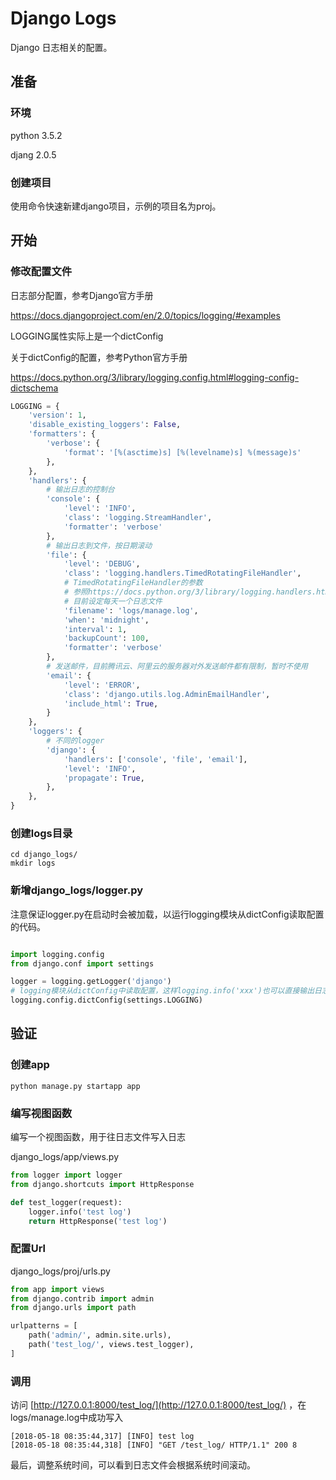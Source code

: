 # Django Logs

Django 日志相关的配置。

## 准备

### 环境

python 3.5.2

djang 2.0.5

### 创建项目

使用命令快速新建django项目，示例的项目名为proj。

## 开始

### 修改配置文件

日志部分配置，参考Django官方手册

https://docs.djangoproject.com/en/2.0/topics/logging/#examples

LOGGING属性实际上是一个dictConfig

关于dictConfig的配置，参考Python官方手册

https://docs.python.org/3/library/logging.config.html#logging-config-dictschema

```python
LOGGING = {
    'version': 1,
    'disable_existing_loggers': False,
    'formatters': {
        'verbose': {
            'format': '[%(asctime)s] [%(levelname)s] %(message)s'
        },
    },
    'handlers': {
        # 输出日志的控制台
        'console': {
            'level': 'INFO',
            'class': 'logging.StreamHandler',
            'formatter': 'verbose'
        },
        # 输出日志到文件，按日期滚动
        'file': {
            'level': 'DEBUG',
            'class': 'logging.handlers.TimedRotatingFileHandler',
            # TimedRotatingFileHandler的参数
            # 参照https://docs.python.org/3/library/logging.handlers.html#timedrotatingfilehandler
            # 目前设定每天一个日志文件
            'filename': 'logs/manage.log',
            'when': 'midnight',
            'interval': 1,
            'backupCount': 100,
            'formatter': 'verbose'
        },
        # 发送邮件，目前腾讯云、阿里云的服务器对外发送邮件都有限制，暂时不使用
        'email': {
            'level': 'ERROR',
            'class': 'django.utils.log.AdminEmailHandler',
            'include_html': True,
        }
    },
    'loggers': {
        # 不同的logger
        'django': {
            'handlers': ['console', 'file', 'email'],
            'level': 'INFO',
            'propagate': True,
        },
    },
}
```

### 创建logs目录

```shell
cd django_logs/
mkdir logs
```

### 新增django_logs/logger.py

注意保证logger.py在启动时会被加载，以运行logging模块从dictConfig读取配置的代码。

```python

import logging.config
from django.conf import settings

logger = logging.getLogger('django')
# logging模块从dictConfig中读取配置，这样logging.info('xxx')也可以直接输出日志
logging.config.dictConfig(settings.LOGGING)
```

## 验证

### 创建app

```
python manage.py startapp app
```

### 编写视图函数

编写一个视图函数，用于往日志文件写入日志

django_logs/app/views.py

```python
from logger import logger
from django.shortcuts import HttpResponse

def test_logger(request):
    logger.info('test log')
    return HttpResponse('test log')
```

### 配置Url

django_logs/proj/urls.py

```python
from app import views
from django.contrib import admin
from django.urls import path

urlpatterns = [
    path('admin/', admin.site.urls),
    path('test_log/', views.test_logger),
]
```

### 调用

访问 [http://127.0.0.1:8000/test_log/](http://127.0.0.1:8000/test_log/) ，在logs/manage.log中成功写入

```
[2018-05-18 08:35:44,317] [INFO] test log
[2018-05-18 08:35:44,318] [INFO] "GET /test_log/ HTTP/1.1" 200 8
```

最后，调整系统时间，可以看到日志文件会根据系统时间滚动。